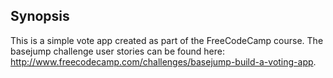 ## Synopsis

This is a simple vote app created as part of the FreeCodeCamp course. The basejump challenge user stories can be found here: http://www.freecodecamp.com/challenges/basejump-build-a-voting-app.
